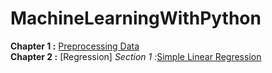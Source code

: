 # MachineLearningWithPython
**Chapter 1 :** [Preprocessing Data](https://github.com/bansalrishi/MachineLearningWithPython/blob/master/01.%20Data%20Pre-Processing.ipynb)  
**Chapter 2 :** [Regression]
    *Section 1 :*[Simple Linear Regression](https://github.com/bansalrishi/MachineLearningWithPython/blob/master/02.%20Regression.ipynb)
